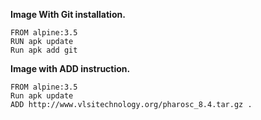 **Image With Git installation.**

```
FROM alpine:3.5
RUN apk update
Run apk add git
```

**Image with ADD instruction.**

```
FROM alpine:3.5
Run apk update
ADD http://www.vlsitechnology.org/pharosc_8.4.tar.gz .
```  